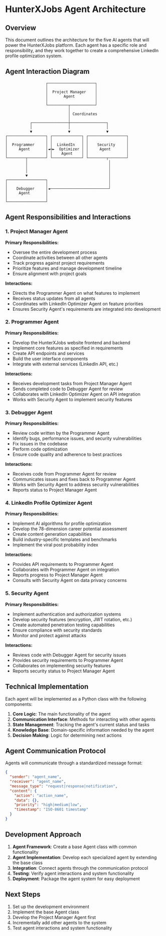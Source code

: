 # HunterXJobs Agent Architecture

## Overview
This document outlines the architecture for the five AI agents that will power the HunterXJobs platform. Each agent has a specific role and responsibility, and they work together to create a comprehensive LinkedIn profile optimization system.

## Agent Interaction Diagram
```
                  ┌─────────────────────┐
                  │                     │
                  │  Project Manager    │
                  │       Agent         │
                  │                     │
                  └─────────┬───────────┘
                            │
                            │ Coordinates
                            │
           ┌────────────────┼────────────────┐
           │                │                │
           ▼                ▼                ▼
┌─────────────────┐ ┌─────────────┐ ┌─────────────────┐
│                 │ │             │ │                 │
│  Programmer     │ │  LinkedIn   │ │    Security     │
│     Agent       │◄┼►  Optimizer │ │     Agent       │
│                 │ │    Agent    │ │                 │
└────────┬────────┘ └─────────────┘ └────────┬────────┘
         │                                    │
         │                                    │
         │                                    │
         ▼                                    │
┌─────────────────┐                           │
│                 │                           │
│    Debugger     │◄──────────────────────────┘
│     Agent       │
│                 │
└─────────────────┘
```

## Agent Responsibilities and Interactions

### 1. Project Manager Agent
**Primary Responsibilities:**
- Oversee the entire development process
- Coordinate activities between all other agents
- Track progress against project requirements
- Prioritize features and manage development timeline
- Ensure alignment with project goals

**Interactions:**
- Directs the Programmer Agent on what features to implement
- Receives status updates from all agents
- Coordinates with LinkedIn Optimizer Agent on feature priorities
- Ensures Security Agent's requirements are integrated into development

### 2. Programmer Agent
**Primary Responsibilities:**
- Develop the HunterXJobs website frontend and backend
- Implement core features as specified in requirements
- Create API endpoints and services
- Build the user interface components
- Integrate with external services (LinkedIn API, etc.)

**Interactions:**
- Receives development tasks from Project Manager Agent
- Sends completed code to Debugger Agent for review
- Collaborates with LinkedIn Optimizer Agent on API integration
- Works with Security Agent to implement security features

### 3. Debugger Agent
**Primary Responsibilities:**
- Review code written by the Programmer Agent
- Identify bugs, performance issues, and security vulnerabilities
- Fix issues in the codebase
- Perform code optimization
- Ensure code quality and adherence to best practices

**Interactions:**
- Receives code from Programmer Agent for review
- Communicates issues and fixes back to Programmer Agent
- Works with Security Agent to address security vulnerabilities
- Reports status to Project Manager Agent

### 4. LinkedIn Profile Optimizer Agent
**Primary Responsibilities:**
- Implement AI algorithms for profile optimization
- Develop the 78-dimension career potential assessment
- Create content generation capabilities
- Build industry-specific templates and benchmarks
- Implement the viral post probability index

**Interactions:**
- Provides API requirements to Programmer Agent
- Collaborates with Programmer Agent on integration
- Reports progress to Project Manager Agent
- Consults with Security Agent on data privacy concerns

### 5. Security Agent
**Primary Responsibilities:**
- Implement authentication and authorization systems
- Develop security features (encryption, JWT rotation, etc.)
- Create automated penetration testing capabilities
- Ensure compliance with security standards
- Monitor and protect against attacks

**Interactions:**
- Reviews code with Debugger Agent for security issues
- Provides security requirements to Programmer Agent
- Collaborates on implementing security features
- Reports security status to Project Manager Agent

## Technical Implementation

Each agent will be implemented as a Python class with the following components:

1. **Core Logic**: The main functionality of the agent
2. **Communication Interface**: Methods for interacting with other agents
3. **State Management**: Tracking the agent's current status and tasks
4. **Knowledge Base**: Domain-specific information needed by the agent
5. **Decision Making**: Logic for determining next actions

## Agent Communication Protocol

Agents will communicate through a standardized message format:

```json
{
  "sender": "agent_name",
  "receiver": "agent_name",
  "message_type": "request|response|notification",
  "content": {
    "action": "action_name",
    "data": {},
    "priority": "high|medium|low",
    "timestamp": "ISO-8601 timestamp"
  }
}
```

## Development Approach

1. **Agent Framework**: Create a base Agent class with common functionality
2. **Agent Implementation**: Develop each specialized agent by extending the base class
3. **Integration**: Connect agents through the communication protocol
4. **Testing**: Verify agent interactions and system functionality
5. **Deployment**: Package the agent system for easy deployment

## Next Steps

1. Set up the development environment
2. Implement the base Agent class
3. Develop the Project Manager Agent first
4. Incrementally add other agents to the system
5. Test agent interactions and system functionality
